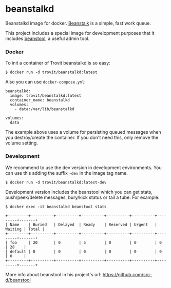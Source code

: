 # beanstalkd
Beanstalkd image for docker. [Beanstalk](http://kr.github.io/beanstalkd/) is a simple, fast work queue.

This project includes a special image for development purposes that it includes [beanstool](https://github.com/src-d/beanstool), a useful admin tool.

### Docker
To init a container of Trovit beanstalkd is so easy:

```
$ docker run -d trovit/beanstalkd:latest
```

Also you can use `docker-compose.yml`:

```
beanstalkd:
  image: trovit/beanstalkd:latest
  container_name: beanstalkd
  volumes:
    - data:/var/lib/beanstalkd

volumes:
  data
```

The example above uses a volume for persisting queued messages when you destroy/create
the container. If you don't need this, only remove the volume setting.

### Development
We recommend to use the dev version in development environments. You can use this
adding the suffix `-dev` in the image tag name.

```
$ docker run -d trovit/beanstalkd:latest-dev
```

Development version includes the beanstool which you can get stats, push/peek/delete
messages, bury/kick status or tail a tube. For example:

```
$ docker exec -it beanstalkd beanstool stats

+---------+----------+----------+----------+----------+----------+---------+-------+
| Name    | Buried   | Delayed  | Ready    | Reserved | Urgent   | Waiting | Total |
+---------+----------+----------+----------+----------+----------+---------+-------+
| foo     | 20       | 0        | 5        | 0        | 0        | 0       | 28    |
| default | 0        | 0        | 0        | 0        | 0        | 0       | 0     |
+---------+----------+----------+----------+----------+----------+---------+-------+
```

More info about beanstool in his project's url: https://github.com/src-d/beanstool
